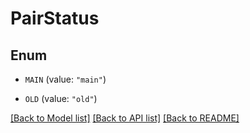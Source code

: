 # PairStatus

## Enum


* `MAIN` (value: `"main"`)

* `OLD` (value: `"old"`)


[[Back to Model list]](../README.md#documentation-for-models) [[Back to API list]](../README.md#documentation-for-api-endpoints) [[Back to README]](../README.md)


